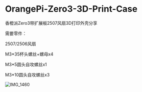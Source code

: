 # OrangePi-Zero3-3D-Print-Case
香橙派Zero3带扩展板2507风扇3D打印外壳分享

需要零件：

2507/2506风扇

M3*35杯头螺丝+螺母x4

M3*5圆头自攻螺丝x1

M3*10圆头自攻螺丝x3

![IMG_1460](https://github.com/MotorBottle/OrangePi-Zero3-3D-Print-Case/assets/71703952/51b0826b-cc33-4a10-a67d-b0a1c5cee943)
